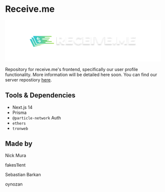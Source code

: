# Receive.me 

![receive](public/receive-banner.png)


Repository for receive.me's frontend, specifically our user profile functionality. More information will be detailed here soon. You can find our server repostiory [here](https://github.com/receiveme/server). 


##  Tools & Dependencies
- Next.js 14
- Prisma
- `@particle-network` Auth
- `ethers`
- `tronweb`

## Made by
Nick Mura

fakes1lent

Sebastian Barkan

oynozan